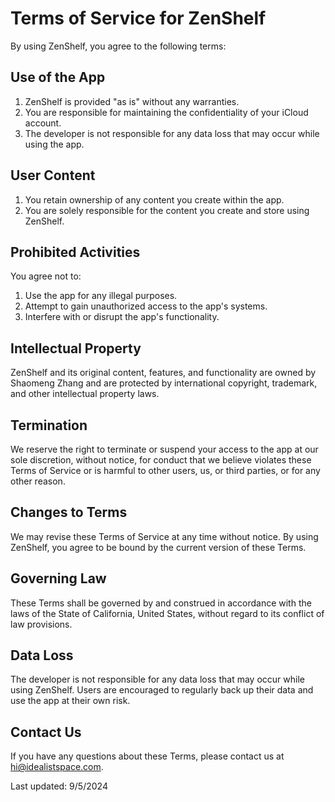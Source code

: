 # Terms of Service for ZenShelf

By using ZenShelf, you agree to the following terms:

## Use of the App

1. ZenShelf is provided "as is" without any warranties.
2. You are responsible for maintaining the confidentiality of your iCloud account.
3. The developer is not responsible for any data loss that may occur while using the app.

## User Content

1. You retain ownership of any content you create within the app.
2. You are solely responsible for the content you create and store using ZenShelf.

## Prohibited Activities

You agree not to:

1. Use the app for any illegal purposes.
2. Attempt to gain unauthorized access to the app's systems.
3. Interfere with or disrupt the app's functionality.

## Intellectual Property

ZenShelf and its original content, features, and functionality are owned by Shaomeng Zhang and are protected by international copyright, trademark, and other intellectual property laws.

## Termination

We reserve the right to terminate or suspend your access to the app at our sole discretion, without notice, for conduct that we believe violates these Terms of Service or is harmful to other users, us, or third parties, or for any other reason.

## Changes to Terms

We may revise these Terms of Service at any time without notice. By using ZenShelf, you agree to be bound by the current version of these Terms.

## Governing Law

These Terms shall be governed by and construed in accordance with the laws of the State of California, United States, without regard to its conflict of law provisions.

## Data Loss

The developer is not responsible for any data loss that may occur while using ZenShelf. Users are encouraged to regularly back up their data and use the app at their own risk.

## Contact Us

If you have any questions about these Terms, please contact us at hi@idealistspace.com.

Last updated: 9/5/2024
